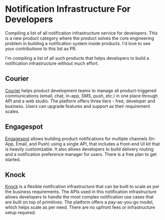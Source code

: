 # Notification Infrastructure For Developers

Compiling a list of all notification infrastructure service for developers. This is a new product category where the product solves the core engineering problem in building a notification system inside products. I'd love to see your contributions to this list as PR.

I'm compiling a list of all such products that helps developers to build a notification infrastructure without much effort.

## Courier

[Courier](https://courier.com) helps product development teams to manage all product-triggered communications (email, chat, in-app, SMS, push, etc.) in one place through API and a web studio. The platform offers three tiers - free, developer and business. Users can upgrade features and support as their requirement scales.

## Engagespot
[Engagespot](https://engagespot.co) allows building product notifications for multiple channels (In-App, Email, and Push) using a single API, that includes a front-end UI kit that is heavily customizable. It also allows developers to build delivery routing and a notification preference manager for users. There is a free plan to get started.

## Knock
[Knock](https://knock.app) is a flexible notification infrastructure that can be built to scale as per the business requirements. The APIs used in this notification infrastructure allows developers to handle the most complex notification use cases that are built on top of primitives. The platform offers a pay-as-you-go model, which helps scale as per need. There are no upfront fees or infrastructure setup required.


